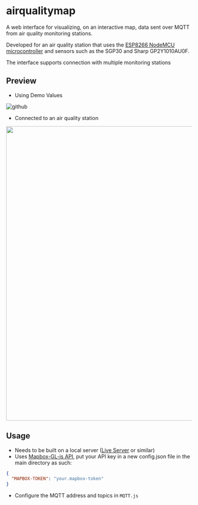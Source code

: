 # airqualitymap
A web interface for visualizing, on an interactive map, data sent over MQTT from air quality monitoring stations.


Developed for an air quality station that uses the [ESP8266 NodeMCU microcontroller](https://www.make-it.ca/nodemcu-details-specifications/) and sensors such as the SGP30 and Sharp GP2Y1010AU0F.


The interface supports connection with multiple monitoring stations

## Preview


- Using Demo Values


![github](https://github.com/unusual-bytes/airqualitymap/assets/28684850/7087e593-335c-4fed-9e93-10713514f5e1)

- Connected to an air quality station


<img src="https://github.com/unusual-bytes/airqualitymap/assets/28684850/2907f399-a583-48f9-9c1d-faf14ce9abcb" width="800">

## Usage
- Needs to be built on a local server ([Live Server](https://marketplace.visualstudio.com/items?itemName=ritwickdey.LiveServer) or similar)
- Uses [Mapbox-GL-js API](https://docs.mapbox.com/mapbox-gl-js/api/), put your API key in a new config.json file in the main directory as such:
```json
{
  "MAPBOX-TOKEN": "your.mapbox-token"
}
```
- Configure the MQTT address and topics in `MQTT.js`
